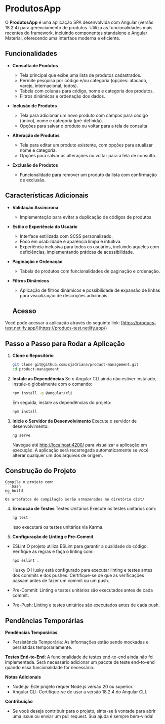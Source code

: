 # ProdutosApp

O **ProdutosApp** é uma aplicação SPA desenvolvida com Angular (versão 18.2.4) para gerenciamento de produtos. Utiliza as funcionalidades mais recentes do framework, incluindo componentes standalone e Angular Material, oferecendo uma interface moderna e eficiente.

## Funcionalidades

- **Consulta de Produtos**
  - Tela principal que exibe uma lista de produtos cadastrados.
  - Permite pesquisa por código e/ou categoria (opções: atacado, varejo, internacional, todos).
  - Tabela com colunas para código, nome e categoria dos produtos.
  - Filtros dinâmicos e ordenação dos dados.

- **Inclusão de Produtos**
  - Tela para adicionar um novo produto com campos para código (único), nome e categoria (pré-definida).
  - Opções para salvar o produto ou voltar para a tela de consulta.

- **Alteração de Produtos**
  - Tela para editar um produto existente, com opções para atualizar nome e categoria.
  - Opções para salvar as alterações ou voltar para a tela de consulta.

- **Exclusão de Produtos**
  - Funcionalidade para remover um produto da lista com confirmação de exclusão.

## Características Adicionais

- **Validação Assíncrona**
  - Implementação para evitar a duplicação de códigos de produtos.

- **Estilo e Experiência do Usuário**
  - Interface estilizada com SCSS personalizado.
  - Foco em usabilidade e aparência limpa e intuitiva.
  - Experiência inclusiva para todos os usuários, incluindo aqueles com deficiências, implementando práticas de acessibilidade.

- **Paginação e Ordenação**
  - Tabela de produtos com funcionalidades de paginação e ordenação.

- **Filtros Dinâmicos**
  - Aplicação de filtros dinâmicos e possibilidade de expansão de linhas para visualização de descrições adicionais.

  ## Acesso

Você pode acessar a aplicação através do seguinte link: [https://producs-test.netlify.app/](https://producs-test.netlify.app/)

## Passo a Passo para Rodar a Aplicação

1. **Clone o Repositório**
    ```bash
    git clone git@github.com:sjadriana/product-management.git
    cd product-management
    ```

2. **Instale as Dependências**
    Se o Angular CLI ainda não estiver instalado, instale-o globalmente com o comando:
    ```bash
    npm install -g @angular/cli
    ```
    Em seguida, instale as dependências do projeto:
    ```bash
    npm install
    ```

3. **Inicie o Servidor de Desenvolvimento**
    Execute o servidor de desenvolvimento:
    ```bash
    ng serve
    ```
    Navegue até [http://localhost:4200/](http://localhost:4200/) para visualizar a aplicação em execução. A aplicação será recarregada automaticamente se você alterar qualquer um dos arquivos de origem.

## Construção do Projeto

    Compile o projeto com:
    ```bash
    ng build
    ```
    Os artefatos de compilação serão armazenados no diretório dist/

4. **Execução de Testes**
    Testes Unitários Execute os testes unitários com:
    ```bash
    ng test
    ```
    Isso executará os testes unitários via Karma.

5. **Configuração de Linting e Pre-Commit**
  - ESLint O projeto utiliza ESLint para garantir a qualidade do código. Verifique as regras e  faça o linting com:
    ```bash
    npx eslint .
    ```
    Husky O Husky está configurado para executar linting e testes antes dos commits e dos pushes. Certifique-se de que as verificações passam antes de fazer um commit ou um push.

  - Pre-Commit: Linting e testes unitários são executados antes de cada commit.
  - Pre-Push: Linting e testes unitários são executados antes de cada push.

## Pendências Temporárias
  **Pendências Temporárias**
  - Persistência Temporária: As informações estão sendo mockadas e persistidas temporariamente.
  
  **Testes End-to-End**: A funcionalidade de testes end-to-end ainda não foi implementada. Será   necessário adicionar um pacote de teste end-to-end quando essa funcionalidade for necessária.

  **Notas Adicionais**
  - Node.js: Este projeto requer Node.js versão 20 ou superior.
  - Angular CLI: Certifique-se de usar a versão 18.2.4 do Angular CLI.

  **Contribuição**
  - Se você deseja contribuir para o projeto, sinta-se à vontade para abrir uma issue ou enviar um pull request. Sua ajuda é sempre bem-vinda!



